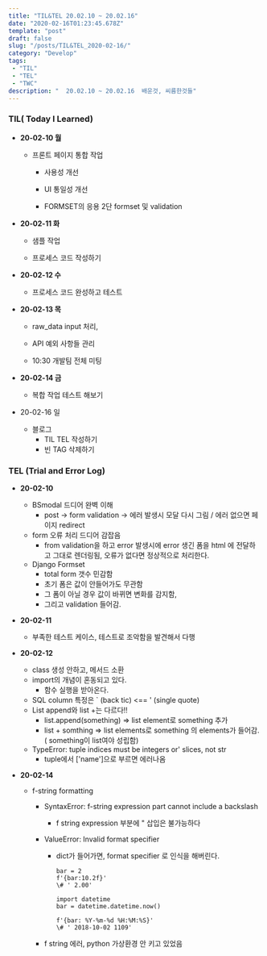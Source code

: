 ```yaml
---
title: "TIL&TEL 20.02.10 ~ 20.02.16"
date: "2020-02-16T01:23:45.678Z"
template: "post"
draft: false
slug: "/posts/TIL&TEL_2020-02-16/"
category: "Develop"
tags:
 - "TIL"
 - "TEL"
 - "TWC"
description: "  20.02.10 ~ 20.02.16  배운것, 씨름한것들"
---
```


### TIL( Today I Learned)

- **20-02-10 월**

  - 프론트 페이지 통합 작업

    - 사용성 개선

    - UI 통일성 개선 

    - FORMSET의 응용 2단 formset 및 validation 

      

- **20-02-11 화**

  - 샘플 작업

  - 프로세스 코드 작성하기

    

- **20-02-12 수**

  - 프로세스 코드 완성하고 테스트

    

- **20-02-13 목**

  - raw_data input 처리,

  - API 예외 사항들 관리

  - 10:30 개발팀 전체 미팅

    

- **20-02-14 금**

  - 복합 작업 테스트 해보기

     

- 20-02-16 일

  - 블로그
    - TIL TEL 작성하기
    - 빈 TAG 삭제하기

### TEL (Trial and Error Log)

- **20-02-10**

  - BSmodal 드디어 완벽 이해
    - post → form validation → 에러 발생시 모달 다시 그림 / 에러 없으면 페이지 redirect
  - form 오류 처리 드디어 감잡음
    - from validation을 하고 error 발생시에 error 생긴 폼을 html 에 전달하고 그대로 렌더링됨, 오류가 없다면 정상적으로 처리한다. 
  - Django Formset
    - total form 갯수 민감함
    - 초기 폼은 값이 안들어가도 무관함
    - 그 폼이 아닐 경우 값이 바뀌면 변화를 감지함, 
    - 그리고 validation 들어감.

  

- **20-02-11**

  - 부족한 테스트 케이스, 테스트로 조악함을 발견해서 다행

    

- **20-02-12**

  - class 생성 안하고, 메서드 소환
  - import의 개념이 혼동되고 있다.
    - 함수 실행을 받아온다. 
  - SQL column 특정은 ` (back tic) <== ' (single quote) 
  - List append와 list +는 다르다!!
    - list.append(something) =>  list element로 something 추가
    - list +  somthing =>  list elements로 something 의 elements가 들어감. ( something이 list여야 성립함) 
  - TypeError: tuple indices must be integers or' slices, not str
    - tuple에서 ['name']으로 부르면 에러나옴

  

- **20-02-14**

  - f-string formatting

    - SyntaxError: f-string expression part cannot include a backslash

      - f string expression 부분에 \" 삽입은 불가능하다 

    - ValueError: Invalid format specifier

      - dict가 들어가면, format specifier 로 인식을 해버린다. 
        ```
        bar = 2
        f'{bar:10.2f}'
        \# ' 2.00'

        import datetime
        bar = datetime.datetime.now()

        f'{bar: %Y-%m-%d %H:%M:%S}'
        \# ' 2018-10-02 1109'
        
        ```

    - f string 에러, python 가상환경 안 키고 있었음

